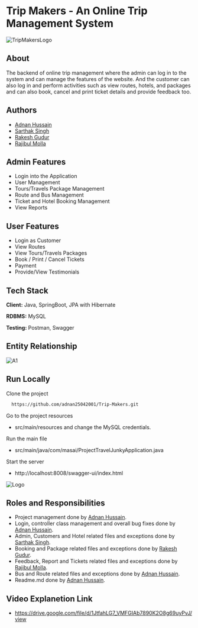 # Trip Makers - An Online Trip Management System

![TripMakersLogo](https://user-images.githubusercontent.com/78552012/207930728-dedbd47c-cdcd-402f-b7e4-28a7898ec386.png)


## About

The backend of online trip management where the admin can log in to the system and can manage the features of the website. And the customer can also log in and perform activities such as view routes, hotels, and packages and can also book, cancel and print ticket details and provide feedback too.


## Authors

- [Adnan Hussain](https://github.com/adnan25042001)
- [Sarthak Singh](https://github.com/Sarthak0008)
- [Rakesh Gudur](https://github.com/Rakesh7420)
- [Rajibul Molla](https://github.com/RaJiBuLmOlLaPGEC)


## Admin Features

- Login into the Application
- User Management
- Tours/Travels Package Management
- Route and Bus Management
- Ticket  and Hotel Booking Management
- View Reports 


## User Features

- Login as Customer
- View Routes 
- View  Tours/Travels  Packages
- Book / Print / Cancel  Tickets
- Payment  
- Provide/View Testimonials


## Tech Stack

**Client:** Java, SpringBoot, JPA with Hibernate

**RDBMS:** MySQL

**Testing:** Postman, Swagger


##  Entity Relationship
![A1](https://user-images.githubusercontent.com/78552012/208597860-8888b117-75b0-4406-9402-40ddeb58f05f.png)


## Run Locally

Clone the project

```bash
  https://github.com/adnan25042001/Trip-Makers.git
```

Go to the project resources


-  src/main/resources and change the MySQL credentials.


Run the main file

- src/main/java/com/masai/ProjectTravelJunkyApplication.java 

Start the server

 - http://localhost:8008/swagger-ui/index.html

![Logo](https://user-images.githubusercontent.com/78552012/208590820-f889302d-dbcc-435b-a03a-0fd415182af9.png)

## Roles and Responsibilities
- Project management done by [Adnan Hussain](https://github.com/adnan25042001).
- Login, controller class management and overall bug fixes done by [Adnan Hussain](https://github.com/adnan25042001).
- Admin, Customers and Hotel related files and exceptions done by [Sarthak Singh](https://github.com/Sarthak0008).
- Booking and Package  related files and exceptions done by [Rakesh Gudur](https://github.com/Rakesh7420).
- Feedback, Report and Tickets related files and exceptions done by [Rajibul Molla](https://github.com/RaJiBuLmOlLaPGEC).
- Bus and Route related files and exceptions done by [Adnan Hussain](https://github.com/adnan25042001).
- Readme.md done by [Adnan Hussain](https://github.com/adnan25042001).

## Video Explanetion Link
- https://drive.google.com/file/d/1JtfahLG7_VMFGIAb7890K2O8g69uyPvJ/view
